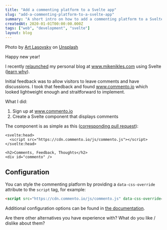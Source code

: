 ```yaml
---
title: "Add a commenting platform to a Svelte app"
slug: "add-a-commenting-platform-to-a-svelte-app"
summary: "A short intro on how to add a commenting platform to a Svelte app using commento.io."
createdAt: 2020-01-01T00:00:00.000Z
tags: ["web", "development", "svelte"]
layout: blog
---
```


<script>
  const assetsBasePath = `/blog/${slug}`;
</script>

Photo by [Art Lasovsky](https://unsplash.com/@artlasovsky?utm_source=unsplash&utm_medium=referral&utm_content=creditCopyText) on [Unsplash](https://unsplash.com/s/photos/writing?utm_source=unsplash&utm_medium=referral&utm_content=creditCopyText)

Happy new year!

I recently [relaunched](https://www.mikenikles.com/blog/migrating-from-medium-to-my-own-blog) my personal blog at www.mikenikles.com using Svelte ([learn why](https://www.mikenikles.com/blog/why-i-moved-from-react-to-svelte-and-why-others-will-follow)).

Initial feedback was to allow visitors to leave comments and have discussions. I took that feedback and found www.commento.io which looked lightweight enough and straitforward to implement.

What I did:

1.  Sign up at www.commento.io
2.  Create a Svelte component that displays comments

The component is as simple as this ([corresponding pull request](https://github.com/mikenikles/www-mikenikles-com/pull/4/files)):

```svelte
<svelte:head>
  <script src="https://cdn.commento.io/js/commento.js"></script>
</svelte:head>

<h2>Comments, Feedback, Thoughts</h2>
<div id="commento" />
```

## Configuration

You can style the commenting platform by providing a `data-css-override` attribute to the `script` tag, for example:

```html
<script src="https://cdn.commento.io/js/commento.js" data-css-override="http://example.com/my-custom-styling.css"></script>
```

Additional configuration options can be found in [the documentation](https://docs.commento.io/configuration/frontend/).

Are there other alternatives you have experience with? What do you like / dislike about them?